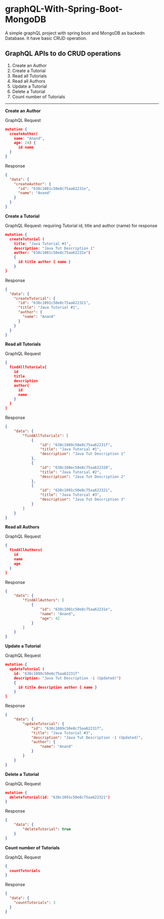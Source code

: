 # graphQL-With-Spring-Boot-MongoDB
A simple graphQL project with spring boot and MongoDB as backedn Database. It have basic CRUD operation.

## GraphQL APIs to do CRUD operations

1. Create an Author
2. Create a Tutorial
3. Read all Tutorials
4. Read all Authors
5. Update a Tutorial
6. Delete a Tutorial
7. Count number of Tutorials
___
**Create an Author**

GraphQL Request

```json
mutation {
  createAuthor(
    name: "Anand",
    age: 24) {
      id name
  }
}
```

Response
```json
{
  "data": {
    "createAuthor": {
      "id": "638c1081c50e8c75aa62231e",
      "name": "Anand"
    }
  }
}
```

**Create a Tutorial**

GraphQL Request: requiring Tutorial id, title and author (name) for response
```json
mutation {
  createTutorial (
    title: "Java Tutorial #1",
    description: "Java Tut Description 1"
    author: "638c1081c50e8c75aa62231e")
    {
      id title author { name }
    }
}
```

Response

```json
{
  "data": {
    "createTutorial": {
      "id": "638c1091c50e8c75aa622321",
      "title": "Java Tutorial #1",
      "author": {
        "name": "Anand"
      }
    }
  }
}
```




**Read all Tutorials**

GraphQL Request
```json
{
  findAllTutorials{
    id
    title
    description
    author{
      id
      name
    }
  }
}
```

Response

```json
{
    "data": {
        "findAllTutorials": [
            {
                "id": "638c1089c50e8c75aa62231f",
                "title": "Java Tutorial #1",
                "description": "Java Tut Description 1"
            },
            {
                "id": "638c108ec50e8c75aa622320",
                "title": "Java Tutorial #2",
                "description": "Java Tut Description 2"
            },
            {
                "id": "638c1091c50e8c75aa622321",
                "title": "Java Tutorial #3",
                "description": "Java Tut Description 3"
            }
        ]
    }
}
```



**Read all Authors**

GraphQL Request
```json
{
  findAllAuthors{
    id
    name
    age
  }
}
```

Response

```json
{
    "data": {
        "findAllAuthors": [
            {
                "id": "638c1081c50e8c75aa62231e",
                "name": "Anand",
                "age": 42
            }
        ]
    }
}
```


**Update a Tutorial**

GraphQL Request
```json
mutation {
  updateTutorial (
    id: "638c1089c50e8c75aa62231f"
    description: "Java Tut Description -1 (Updated)")
    {
      id title description author { name }
    }
}
```

Response

```json
{
    "data": {
        "updateTutorial": {
            "id": "638c1089c50e8c75aa62231f",
            "title": "Java Tutorial #3",
            "description": "Java Tut Description -1 (Updated)",
            "author": {
                "name": "Anand"
            }
        }
    }
}
```




**Delete a Tutorial**

GraphQL Request
```json
mutation {
  deleteTutorial(id: "638c1091c50e8c75aa622321")
}
```

Response

```json
{
    "data": {
        "deleteTutorial": true
    }
}
```


**Count number of Tutorials**

GraphQL Request
```json
{
  countTutorials
}
```

Response

```json
{
  "data": {
    "countTutorials": 3
  }
}
```
